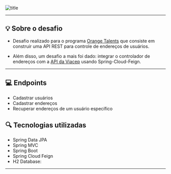 ![title](ot.jpeg)

***
## :bulb: Sobre o desafio


- Desafio realizado para o programa [Orange Talents](https://www.zup.com.br/orange-talents) que consiste em construir uma API REST para controle de endereços de usuários.

- Além disso, um desafio a mais foi dado: integrar o controlador de endereços com a [API da Viacep](https://viacep.com.br/) usando Spring-Cloud-Feign.
***

## :computer: Endpoints

  - Cadastrar usuários
  - Cadastrar endereços
  - Recuperar endereços de um usuário específico

## :mag: Tecnologias utilizadas


- Spring Data JPA
- Spring MVC
- Spring Boot
- Spring Cloud Feign
- H2 Database:

***
